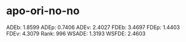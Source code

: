# apo-ori-no-no

ADEb: 1.8599
ADEp: 0.7406
ADEv: 2.4027
FDEb: 3.4697
FDEp: 1.4403
FDEv: 4.3079
Rank: 996
WSADE: 1.3193
WSFDE: 2.4603